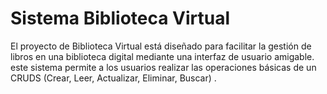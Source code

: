# Sistema Biblioteca Virtual
El proyecto de Biblioteca Virtual está diseñado para facilitar la gestión de libros en una biblioteca digital mediante una interfaz de usuario amigable. este sistema permite a los usuarios realizar las operaciones básicas de un CRUDS (Crear, Leer, Actualizar, Eliminar, Buscar) .
